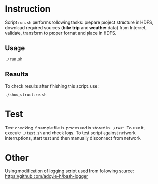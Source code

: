 # Instruction
Script ```run.sh``` performs following tasks: prepare project structure
in HDFS, download required sources (**bike trip** and **weather** data)
from Internet, validate, transform to proper format and place in HDFS.

## Usage
```
./run.sh
```

## Results
To check results after finishing this script, use:
```
./show_structure.sh
```

# Test
Test checking if sample file is processed is stored in ```./test```.
To use it, execute ```./test.sh``` and check logs.
To test script against network interruptions, start test and then manually
disconnect from network.

# Other
Using modification of logging script used from following source: 
https://github.com/adoyle-h/bash-logger
